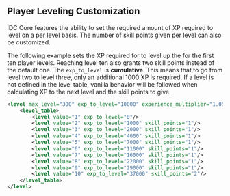﻿## Player Leveling Customization
IDC Core features the ability to set the required amount of XP required to level on a per level basis. The number of skill points given per level can also be customized.

The following example sets the XP required for to level up the for the first ten player levels. Reaching level ten also grants two skill points instead of the default one. The `exp_to_level` is **cumulative**. This means that to go from level two to level three, only an additional 1000 XP is required. If a level is not defined in the level table, vanilla behavior will be followed when calculating XP to the next level and the skill points to give.
```xml
<level max_level="300" exp_to_level="10000" experience_multiplier="1.05" skill_points_per_level="1" clamp_exp_cost_at_level="60">
	<level_table>  
		<level value="1" exp_to_level="0"/>  
		<level value="2" exp_to_level="1000" skill_points="1"/>  
		<level value="3" exp_to_level="2000" skill_points="1"/>  
		<level value="4" exp_to_level="4000" skill_points="1"/>  
		<level value="5" exp_to_level="7000" skill_points="1"/>  
		<level value="6" exp_to_level="11000" skill_points="1"/>  
		<level value="7" exp_to_level="16000" skill_points="1"/> 
		<level value="8" exp_to_level="22000" skill_points="1"/>  
		<level value="9" exp_to_level="29000" skill_points="1"/>  
		<level value="10" exp_to_level="37000" skill_points="2"/>  
	</level_table>
</level>
```

